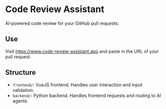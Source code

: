 # Code Review Assistant
AI-powered code review for your GitHub pull requests.

## Use
Visit https://www.code-review-assistant.app and paste in the URL of your pull request.

## Structure
- `frontend/`: VueJS frontend. Handles user interaction and input validation.
- `backend/`: Python backend. Handles frontend requests and routing to AI agents.
